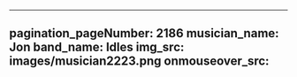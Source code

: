 ------
pagination_pageNumber: 2186
musician_name: Jon
band_name: Idles
img_src: images/musician2223.png
onmouseover_src: 
------